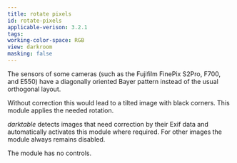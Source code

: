 ```yaml
---
title: rotate pixels
id: rotate-pixels
applicable-verison: 3.2.1
tags: 
working-color-space: RGB 
view: darkroom
masking: false
---
```


The sensors of some cameras (such as the Fujifilm FinePix S2Pro, F700, and E550) have a diagonally oriented Bayer pattern instead of the usual orthogonal layout.

Without correction this would lead to a tilted image with black corners. This module applies the needed rotation.

_darktable_ detects images that need correction by their Exif data and automatically activates this module where required. For other images the module always remains disabled.

The module has no controls.